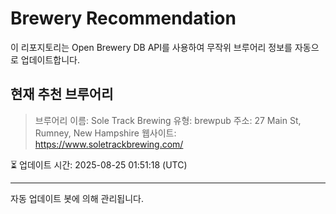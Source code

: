# Brewery Recommendation

이 리포지토리는 Open Brewery DB API를 사용하여 무작위 브루어리 정보를 자동으로 업데이트합니다.

## 현재 추천 브루어리
> 브루어리 이름: Sole Track Brewing
유형: brewpub
주소: 27 Main St, Rumney, New Hampshire
웹사이트: https://www.soletrackbrewing.com/

⏳ 업데이트 시간: 2025-08-25 01:51:18 (UTC)

---
자동 업데이트 봇에 의해 관리됩니다.